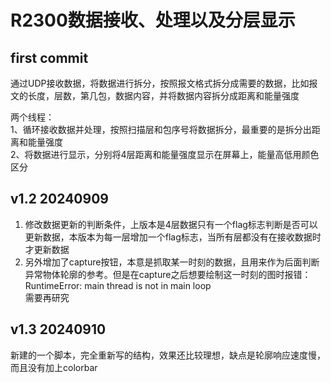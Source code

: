 # R2300数据接收、处理以及分层显示
## first commit

通过UDP接收数据，将数据进行拆分，按照报文格式拆分成需要的数据，比如报文的长度，层数，第几包，数据内容，并将数据内容拆分成距离和能量强度

两个线程：\
1、循环接收数据并处理，按照扫描层和包序号将数据拆分，最重要的是拆分出距离和能量强度\
2、将数据进行显示，分别将4层距离和能量强度显示在屏幕上，能量高低用颜色区分

## v1.2 20240909
1. 修改数据更新的判断条件，上版本是4层数据只有一个flag标志判断是否可以更新数据，本版本为每一层增加一个flag标志，当所有层都没有在接收数据时才更新数据
2. 另外增加了capture按钮，本意是抓取某一时刻的数据，且用来作为后面判断异常物体轮廓的参考。但是在capture之后想要绘制这一时刻的图时报错：RuntimeError: main thread is not in main loop\
需要再研究

## v1.3 20240910
新建的一个脚本，完全重新写的结构，效果还比较理想，缺点是轮廓响应速度慢，而且没有加上colorbar